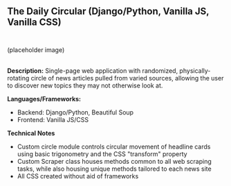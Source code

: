 ## The Daily Circular (Django/Python, Vanilla JS, Vanilla CSS)<br><br>

(placeholder image)<br><br>

**Description:** Single-page web application with randomized, physically-rotating circle of news articles pulled from varied sources, allowing the user to discover new topics they may not otherwise look at. 

**Languages/Frameworks:** 
- Backend: Django/Python, Beautiful Soup
- Frontend: Vanilla JS/CSS

**Technical Notes**

* Custom circle module controls circular movement of headline cards using basic trigonometry and the CSS "transform" property
* Custom Scraper class houses methods common to all web scraping tasks, while also housing unique methods tailored to each news site
* All CSS created without aid of frameworks
